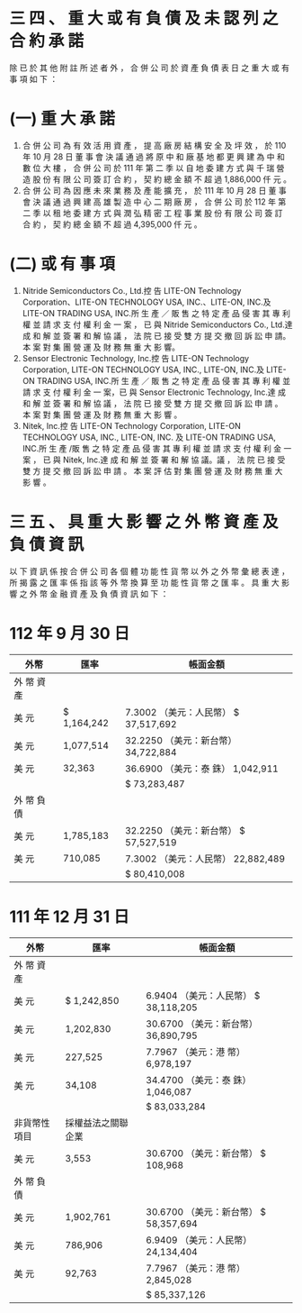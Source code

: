 # 三 四 、 重 大 或 有 負 債 及 未 認 列 之 合 約 承 諾

除 已 於 其 他 附 註 所 述 者 外 ， 合 併 公 司 於 資 產 負 債 表 日 之 重 大 或 有 事 項 如 下 ：

# (一) 重 大 承 諾

1. 合 併 公 司 為 有 效 活 用 資 產 ， 提 高 廠 房 結 構 安 全 及 坪 效 ， 於 110 年 10 月 28 日 董 事 會 決 議 通 過 將 原 中 和 廠 基 地 都 更 興 建 為 中 和 數 位 大 樓 ， 合 併 公 司 於 111 年 第 二 季 以 自 地 委 建 方 式 與 千 瑞 營 造 股 份 有 限 公 司 簽 訂 合 約 ， 契 約 總 金 額 不 超 過 1,886,000 仟 元 。
2. 合 併 公 司 為 因 應 未 來 業 務 及 產 能 擴 充 ， 於 111 年 10 月 28 日 董 事 會 決 議 通 過 興 建 高 雄 製 造 中 心 二 期 廠 房 ， 合 併 公 司 於 112 年 第 二 季 以 租 地 委 建 方 式 與 潤 弘 精 密 工 程 事 業 股 份 有 限 公 司 簽 訂 合 約 ， 契 約 總 金 額 不 超 過 4,395,000 仟 元 。

# (二) 或 有 事 項

1. Nitride Semiconductors Co., Ltd.控 告 LITE-ON Technology Corporation、LITE-ON TECHNOLOGY USA, INC.、LITE-ON, INC.及 LITE-ON TRADING USA, INC.所 生 產 ／ 販 售 之 特 定 產 品 侵 害 其 專 利 權 並 請 求 支 付 權 利 金 一 案 ， 已 與 Nitride Semiconductors Co., Ltd.達 成 和 解 並 簽 署 和 解 協 議 ， 法 院 已 接 受 雙 方 提 交 撤 回 訴 訟 申 請。本 案 對 集 團 營 運 及 財 務 無 重 大 影 響。
2. Sensor Electronic Technology, Inc.控 告 LITE-ON Technology Corporation, LITE-ON TECHNOLOGY USA, INC., LITE-ON, INC.及 LITE-ON TRADING USA, INC.所 生 產 ／ 販 售 之 特 定 產 品 侵 害 其 專 利 權 並 請 求 支 付 權 利 金 一 案，已 與 Sensor Electronic Technology, Inc.達 成 和 解 並 簽 署 和 解 協 議 ， 法 院 已 接 受 雙 方 提 交 撤 回 訴 訟 申 請 。 本 案 對 集 團 營 運 及 財 務 無 重 大 影 響 。
3. Nitek, Inc.控 告 LITE-ON Technology Corporation, LITE-ON TECHNOLOGY USA, INC., LITE-ON, INC. 及 LITE-ON TRADING USA, INC.所 生 產 /販 售 之 特 定 產 品 侵 害 其 專 利 權 並 請 求 支 付 權 利 金 一 案 ， 已 與 Nitek, Inc.達 成 和 解 並 簽 署 和 解 協 議。議 ， 法 院 已 接 受 雙 方 提 交 撤 回 訴 訟 申 請 。 本 案 評 估 對 集 團 營 運 及 財 務 無 重 大 影 響 。

# 三 五 、 具 重 大 影 響 之 外 幣 資 產 及 負 債 資 訊

以 下 資 訊 係 按 合 併 公 司 各 個 體 功 能 性 貨 幣 以 外 之 外 幣 彙 總 表 達 ， 所 揭 露 之 匯 率 係 指 該 等 外 幣 換 算 至 功 能 性 貨 幣 之 匯 率 。 具 重 大 影 響 之 外 幣 金 融 資 產 及 負 債 資 訊 如 下 ：

# 112 年 9 月 30 日

|外幣|匯率|帳面金額|
|---|---|---|
|外 幣 資 產| | |
|美 元|$ 1,164,242|7.3002 （美元：人民幣） $ 37,517,692|
|美 元|1,077,514|32.2250 （美元：新台幣） 34,722,884|
|美 元|32,363|36.6900 （美元：泰 銖） 1,042,911|
| | |$ 73,283,487|
|外 幣 負 債| | |
|美 元|1,785,183|32.2250 （美元：新台幣） $ 57,527,519|
|美 元|710,085|7.3002 （美元：人民幣） 22,882,489|
| | |$ 80,410,008|

# 111 年 12 月 31 日

|外幣|匯率|帳面金額|
|---|---|---|
|外 幣 資 產| | |
|美 元|$ 1,242,850|6.9404 （美元：人民幣） $ 38,118,205|
|美 元|1,202,830|30.6700 （美元：新台幣） 36,890,795|
|美 元|227,525|7.7967 （美元：港 幣） 6,978,197|
|美 元|34,108|34.4700 （美元：泰 銖） 1,046,087|
| | |$ 83,033,284|
|非貨幣性項目|採權益法之關聯企業| |
|美 元|3,553|30.6700 （美元：新台幣） $ 108,968|
|外 幣 負 債| | |
|美 元|1,902,761|30.6700 （美元：新台幣） $ 58,357,694|
|美 元|786,906|6.9409 （美元：人民幣） 24,134,404|
|美 元|92,763|7.7967 （美元：港 幣） 2,845,028|
| | |$ 85,337,126|